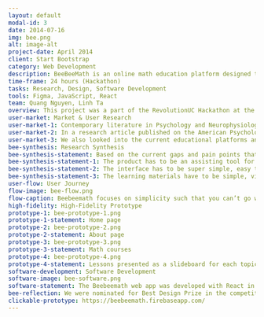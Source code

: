 ```yaml
---
layout: default
modal-id: 3
date: 2014-07-16
img: bee.png
alt: image-alt
project-date: April 2014
client: Start Bootstrap
category: Web Development
description: BeeBeeMath is an online math education platform designed to assist kindergarten teachers in educating kindergarteners basic math concepts. It serves as an in-class tool for the teachers to help kids learn and fully grasp the fundamentals of math.
time-frame: 24 hours (Hackathon)
tasks: Research, Design, Software Development
tools: Figma, JavaScript, React
team: Quang Nguyen, Linh Ta
overview: This project was a part of the RevolutionUC Hackathon at the University of Cincinnati in 2019. I partnered with another participant to design and engineer this project. Due to the fact that my partner and I were both passionate about the field of education, after several rounds of discussion, we came to an idea of building an online math education tool to help kindergarten teachers develop their students’ mathematical ability. BeeBeeMath was born.
user-market: Market & User Research
user-market-1: Contemporary literature in Psychology and Neurophysiology indicated that early math education played a critical role in determining children’s academic success in their long K-12 career.
user-market-2: In a research article published on the American Psychological Association in 2009, four researchers found that early number competence in children could predict their rates of growth in the acquisition of mathematics and achievement all through third grade. This meant that supporting math education for children from an early age would create a huge advantage for their future development.
user-market-3: We also looked into the current educational platforms and tools available for children under the age of six. There weren’t a lot of them. The most prominent among these was Khan Academy. Educators at Khan Academy offered this Kindergarten Math program for kids in kindergarten. However, the program is not interactive enough for young children and would not make a good assisting tool for teachers. There were also blogs that had math cheatsheets for kids, but only displaying some cheatsheets would not generate any education.
bee-synthesis: Research Synthesis
bee-synthesis-statement: Based on the current gaps and pain points that we saw on the market, we were tasked with several obligations
bee-synthesis-statement-1: The product has to be an assisting tool for teachers, because the teachers and the kids make the education happen, not the platform.
bee-synthesis-statement-2: The interface has to be super simple, easy to use, and aesthetically pleasing for both the teachers and the kids.
bee-synthesis-statement-3: The learning materials have to be simple, visual, and interactive to keep the children’s attention.
user-flow: User Journey
flow-image: bee-flow.png
flow-caption: Beebeemath focuses on simplicity such that you can’t go wrong anywhere.
high-fidelity: High-Fidelity Prototype
prototype-1: bee-prototype-1.png
prototype-1-statement: Home page
prototype-2: bee-prototype-2.png
prototype-2-statement: About page
prototype-3: bee-prototype-3.png
prototype-3-statement: Math courses
prototype-4: bee-prototype-4.png
prototype-4-statement: Lessons presented as a slideboard for each topic
software-development: Software Development
software-image: bee-software.png
software-statement: The Beebeemath web app was developed with React in conjunction with the library Material-UI in 24 hours.
bee-reflection: We were nominated for Best Design Prize in the competition. Even though we did not win the prize, my partner and I were proud about our achievement and grateful for the opportunity we had to turn our knowledge into a working product that would help millions of young children learn math.
clickable-prototype: https://beebeemath.firebaseapp.com/
---
```

